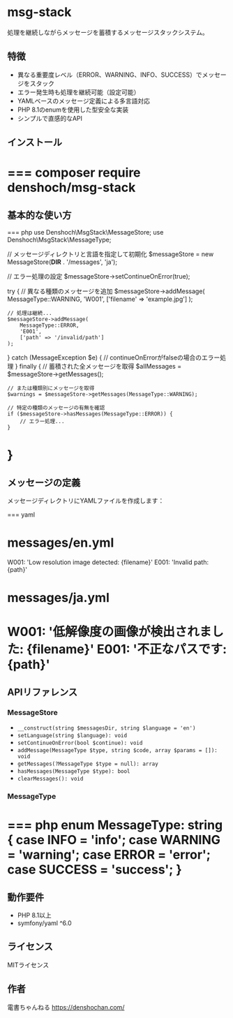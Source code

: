 # msg-stack

処理を継続しながらメッセージを蓄積するメッセージスタックシステム。

## 特徴

- 異なる重要度レベル（ERROR、WARNING、INFO、SUCCESS）でメッセージをスタック
- エラー発生時も処理を継続可能（設定可能）
- YAMLベースのメッセージ定義による多言語対応
- PHP 8.1のenumを使用した型安全な実装
- シンプルで直感的なAPI

## インストール

=== 
composer require denshoch/msg-stack
===

## 基本的な使い方

=== php
use Denshoch\MsgStack\MessageStore;
use Denshoch\MsgStack\MessageType;

// メッセージディレクトリと言語を指定して初期化
$messageStore = new MessageStore(__DIR__ . '/messages', 'ja');

// エラー処理の設定
$messageStore->setContinueOnError(true);

try {
    // 異なる種類のメッセージを追加
    $messageStore->addMessage(
        MessageType::WARNING,
        'W001',
        ['filename' => 'example.jpg']
    );

    // 処理は継続...
    $messageStore->addMessage(
        MessageType::ERROR,
        'E001',
        ['path' => '/invalid/path']
    );

} catch (MessageException $e) {
    // continueOnErrorがfalseの場合のエラー処理
} finally {
    // 蓄積された全メッセージを取得
    $allMessages = $messageStore->getMessages();
    
    // または種類別にメッセージを取得
    $warnings = $messageStore->getMessages(MessageType::WARNING);
    
    // 特定の種類のメッセージの有無を確認
    if ($messageStore->hasMessages(MessageType::ERROR)) {
        // エラー処理...
    }
}
===

## メッセージの定義

メッセージディレクトリにYAMLファイルを作成します：

=== yaml
# messages/en.yml
W001: 'Low resolution image detected: {filename}'
E001: 'Invalid path: {path}'

# messages/ja.yml
W001: '低解像度の画像が検出されました: {filename}'
E001: '不正なパスです: {path}'
===

## APIリファレンス

### MessageStore

- `__construct(string $messagesDir, string $language = 'en')`
- `setLanguage(string $language): void`
- `setContinueOnError(bool $continue): void`
- `addMessage(MessageType $type, string $code, array $params = []): void`
- `getMessages(?MessageType $type = null): array`
- `hasMessages(MessageType $type): bool`
- `clearMessages(): void`

### MessageType

=== php
enum MessageType: string
{
    case INFO = 'info';
    case WARNING = 'warning';
    case ERROR = 'error';
    case SUCCESS = 'success';
}
===

## 動作要件

- PHP 8.1以上
- symfony/yaml ^6.0

## ライセンス

MITライセンス

## 作者

電書ちゃんねる <https://denshochan.com/> 